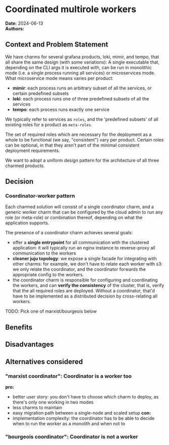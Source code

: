 # Coordinated multirole workers
**Date:** 2024-06-13<br/>
**Authors:**

## Context and Problem Statement
We have charms for several grafana products, loki, mimir, and tempo, that all share the same design 
(with some variations): A single executable that, depending on the CLI args it is executed with, 
can be run in monolithic mode (i.e. a single process running all services) or microservices mode. 
What microservice mode means varies per product:

- **mimir**: each process runs an arbitrary subset of all the services, or certain predefined subsets
- **loki**: each process runs one of three predefined subsets of all the services
- **tempo**: each process runs exactly one service

We typically refer to services as `roles`, and the 'predefined subsets' of all existing roles 
for a product as `meta-roles`.

The set of required roles which are necessary for the deployment as a whole to be functional 
(we say, "consistent") vary per product. Certain roles can be optional, in that they aren't part of 
the minimal consistent deployment requirements.

We want to adopt a uniform design pattern for the architecture of all three charmed products.

## Decision

### Coordinator-worker pattern
Each charmed solution will consist of a single coordinator charm, and a generic worker charm that 
can be configured by the cloud admin to run any role (or meta-role) or combination thereof, 
depending on what the application supports.

The presence of a coordinator charm achieves several goals:
- offer a **single entrypoint** for all communication with the clustered application: it will 
  typically run an nginx instance to reverse-proxy all communication to the workers
- **cleaner juju topology**: 
  we expose a single facade for integrating with other charms: for example, we don't have to 
  relate each worker with s3: we only relate the coordinator, and the coordinator 
  forwards the appropriate config to the workers. 
- the coordinator charm is responsible for configuring and coordinating the workers, and can 
  **verify the consistency** of the cluster, that is, verify that the all required roles are 
  deployed. Without a coordinator, that'd have to be implemented as a distributed decision by 
  cross-relating all workers.


TODO: Pick one of marxist/bourgeois below

## Benefits


## Disadvantages



## Alternatives considered

### "marxist coordinator": Coordinator is a worker too

**pro:**
- better user story: you don't have to choose which charm to deploy, as there's only one working in two modes
- less charms to maintain
- easy migration path between a single-node and scaled setup
**con:**
- implementation complexity: the coordinator has to be able to decide when to run the worker as a monolith and when not to

### "bourgeois coordinator": Coordinator is not a worker
